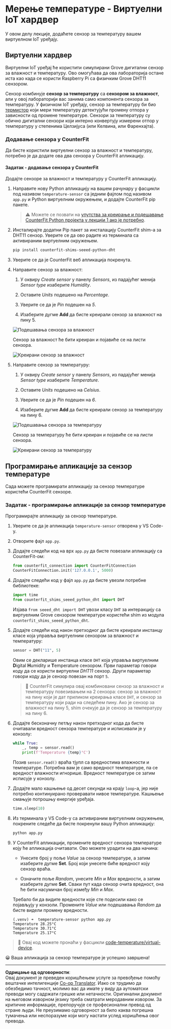 <!--
CO_OP_TRANSLATOR_METADATA:
{
  "original_hash": "70e5a428b607cd5a9a4f422c2a4df03d",
  "translation_date": "2025-08-28T15:14:42+00:00",
  "source_file": "2-farm/lessons/1-predict-plant-growth/virtual-device-temp.md",
  "language_code": "sr"
}
-->
# Мерење температуре - Виртуелни IoT хардвер

У овом делу лекције, додаћете сензор за температуру вашем виртуелном IoT уређају.

## Виртуелни хардвер

Виртуелни IoT уређај ће користити симулирани Grove дигитални сензор за влажност и температуру. Ово омогућава да ова лабораторија остане иста као када се користи Raspberry Pi са физичким Grove DHT11 сензором.

Сензор комбинује **сензор за температуру** са **сензором за влажност**, али у овој лабораторији вас занима само компонента сензора за температуру. У физичком IoT уређају, сензор за температуру би био [термистор](https://wikipedia.org/wiki/Thermistor) који мери температуру детектујући промену отпора у зависности од промене температуре. Сензори за температуру су обично дигитални сензори који интерно конвертују измерени отпор у температуру у степенима Целзијуса (или Келвина, или Фаренхајта).

### Додавање сензора у CounterFit

Да бисте користили виртуелни сензор за влажност и температуру, потребно је да додате ова два сензора у CounterFit апликацију.

#### Задатак - додавање сензора у CounterFit

Додајте сензоре за влажност и температуру у CounterFit апликацију.

1. Направите нову Python апликацију на вашем рачунару у фасцикли под називом `temperature-sensor` са једним фајлом под називом `app.py` и Python виртуелним окружењем, и додајте CounterFit pip пакете.

    > ⚠️ Можете се позвати на [упутства за креирање и подешавање CounterFit Python пројекта у лекцији 1 ако је потребно](../../../1-getting-started/lessons/1-introduction-to-iot/virtual-device.md).

1. Инсталирајте додатни Pip пакет за инсталацију CounterFit shim-а за DHT11 сензор. Уверите се да ово радите из терминала са активираним виртуелним окружењем.

    ```sh
    pip install counterfit-shims-seeed-python-dht
    ```

1. Уверите се да је CounterFit веб апликација покренута.

1. Направите сензор за влажност:

    1. У оквиру *Create sensor* у панелу *Sensors*, из падајућег менија *Sensor type* изаберите *Humidity*.

    1. Оставите *Units* подешено на *Percentage*.

    1. Уверите се да је *Pin* подешен на *5*.

    1. Изаберите дугме **Add** да бисте креирали сензор за влажност на пину 5.

    ![Подешавања сензора за влажност](../../../../../translated_images/counterfit-create-humidity-sensor.2750e27b6f30e09cf4e22101defd5252710717620816ab41ba688f91f757c49a.sr.png)

    Сензор за влажност ће бити креиран и појавиће се на листи сензора.

    ![Креирани сензор за влажност](../../../../../translated_images/counterfit-humidity-sensor.7b12f7f339e430cb26c8211d2dba4ef75261b353a01da0932698b5bebd693f27.sr.png)

1. Направите сензор за температуру:

    1. У оквиру *Create sensor* у панелу *Sensors*, из падајућег менија *Sensor type* изаберите *Temperature*.

    1. Оставите *Units* подешено на *Celsius*.

    1. Уверите се да је *Pin* подешен на *6*.

    1. Изаберите дугме **Add** да бисте креирали сензор за температуру на пину 6.

    ![Подешавања сензора за температуру](../../../../../translated_images/counterfit-create-temperature-sensor.199350ed34f7343d79dccbe95eaf6c11d2121f03d1c35ab9613b330c23f39b29.sr.png)

    Сензор за температуру ће бити креиран и појавиће се на листи сензора.

    ![Креирани сензор за температуру](../../../../../translated_images/counterfit-temperature-sensor.f0560236c96a9016bafce7f6f792476fe3367bc6941a1f7d5811d144d4bcbfff.sr.png)

## Програмирање апликације за сензор температуре

Сада можете програмирати апликацију за сензор температуре користећи CounterFit сензоре.

### Задатак - програмирање апликације за сензор температуре

Програмирајте апликацију за сензор температуре.

1. Уверите се да је апликација `temperature-sensor` отворена у VS Code-у.

1. Отворите фајл `app.py`.

1. Додајте следећи код на врх `app.py` да бисте повезали апликацију са CounterFit-ом:

    ```python
    from counterfit_connection import CounterFitConnection
    CounterFitConnection.init('127.0.0.1', 5000)
    ```

1. Додајте следећи код у фајл `app.py` да бисте увезли потребне библиотеке:

    ```python
    import time
    from counterfit_shims_seeed_python_dht import DHT
    ```

    Изјава `from seeed_dht import DHT` увози класу `DHT` за интеракцију са виртуелним Grove сензором температуре користећи shim из модула `counterfit_shims_seeed_python_dht`.

1. Додајте следећи код након претходног да бисте креирали инстанцу класе која управља виртуелним сензором за влажност и температуру:

    ```python
    sensor = DHT("11", 5)
    ```

    Овим се декларише инстанца класе `DHT` која управља виртуелним **D**igital **H**umidity и **T**emperature сензором. Први параметар говори коду да се користи виртуелни *DHT11* сензор. Други параметар говори коду да је сензор повезан на порт `5`.

    > 💁 CounterFit симулира овај комбиновани сензор за влажност и температуру повезивањем на 2 сензора: сензор за влажност на пину који је дат приликом креирања класе `DHT`, и сензор за температуру који ради на следећем пину. Ако је сензор за влажност на пину 5, shim очекује да је сензор за температуру на пину 6.

1. Додајте бесконачну петљу након претходног кода да бисте очитавали вредност сензора температуре и исписивали је у конзолу:

    ```python
    while True:
        _, temp = sensor.read()
        print(f'Temperature {temp}°C')
    ```

    Позив `sensor.read()` враћа тјупл са вредностима влажности и температуре. Потребна вам је само вредност температуре, па се вредност влажности игнорише. Вредност температуре се затим исписује у конзолу.

1. Додајте мало кашњење од десет секунди на крају `loop`-а, јер није потребно континуирано проверавати нивое температуре. Кашњење смањује потрошњу енергије уређаја.

    ```python
    time.sleep(10)
    ```

1. Из терминала у VS Code-у са активираним виртуелним окружењем, покрените следеће да бисте покренули вашу Python апликацију:

    ```sh
    python app.py
    ```

1. У CounterFit апликацији, промените вредност сензора температуре коју ће апликација очитавати. Ово можете урадити на два начина:

    * Унесите број у поље *Value* за сензор температуре, а затим изаберите дугме **Set**. Број који унесете биће вредност коју сензор враћа.

    * Означите поље *Random*, унесите *Min* и *Max* вредности, а затим изаберите дугме **Set**. Сваки пут када сензор очита вредност, она ће бити насумичан број између *Min* и *Max*.

    Требало би да видите вредности које сте подесили како се појављују у конзоли. Промените *Value* или подешавања *Random* да бисте видели промену вредности.

    ```output
    (.venv) ➜  temperature-sensor python app.py
    Temperature 28.25°C
    Temperature 30.71°C
    Temperature 25.17°C
    ```

> 💁 Овај код можете пронаћи у фасцикли [code-temperature/virtual-device](../../../../../2-farm/lessons/1-predict-plant-growth/code-temperature/virtual-device).

😀 Ваша апликација за сензор температуре је успешно завршена!

---

**Одрицање од одговорности**:  
Овај документ је преведен коришћењем услуге за превођење помоћу вештачке интелигенције [Co-op Translator](https://github.com/Azure/co-op-translator). Иако се трудимо да обезбедимо тачност, молимо вас да имате у виду да аутоматски преводи могу садржати грешке или нетачности. Оригинални документ на његовом изворном језику треба сматрати меродавним извором. За критичне информације, препоручује се професионални превод од стране људи. Не преузимамо одговорност за било каква погрешна тумачења или неспоразуме који могу настати услед коришћења овог превода.